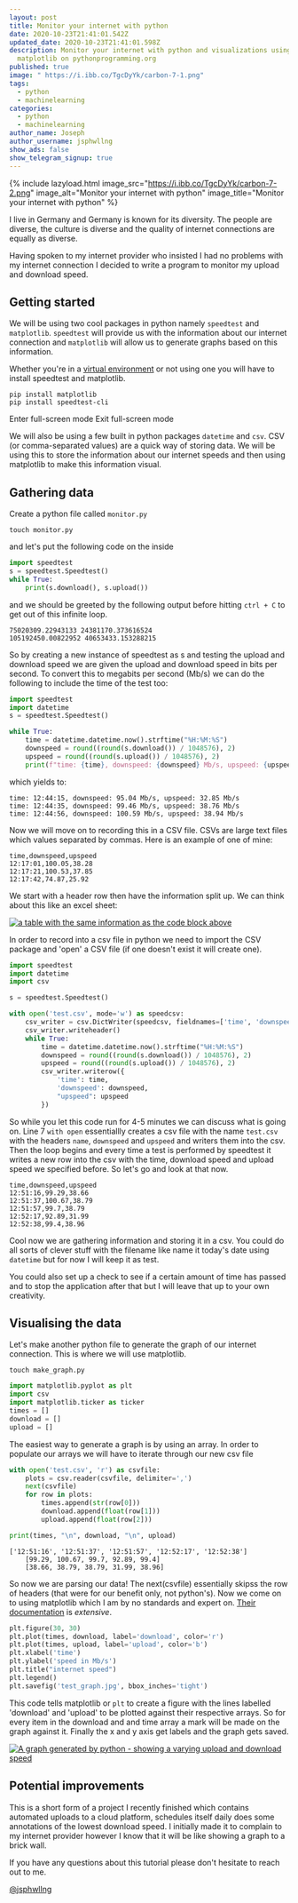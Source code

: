 ```yaml
---
layout: post
title: Monitor your internet with python
date: 2020-10-23T21:41:01.542Z
updated_date: 2020-10-23T21:41:01.598Z
description: Monitor your internet with python and visualizations using
  matplotlib on pythonprogramming.org
published: true
image: " https://i.ibb.co/TgcDyYk/carbon-7-1.png"
tags:
  - python
  - machinelearning
categories:
  - python
  - machinelearning
author_name: Joseph
author_username: jsphwllng
show_ads: false
show_telegram_signup: true
---
```

{% include lazyload.html image_src="https://i.ibb.co/TgcDyYk/carbon-7-2.png" image_alt="Monitor your internet with python" image_title="Monitor your internet with python" %}

I live in Germany and Germany is known for its diversity. The people are diverse, the culture is diverse and the quality of internet connections are equally as diverse.

Having spoken to my internet provider who insisted I had no problems with my internet connection I decided to write a program to monitor my upload and download speed.

## Getting started

We will be using two cool packages in python namely `speedtest` and `matplotlib`. `speedtest` will provide us with the information about our internet connection and `matplotlib` will allow us to generate graphs based on this information.

Whether you're in a [virtual environment](https://docs.python.org/3/tutorial/venv.html) or not using one you will have to install speedtest and matplotlib.

```shell
pip install matplotlib
pip install speedtest-cli
```

Enter full-screen mode Exit full-screen mode

We will also be using a few built in python packages `datetime` and `csv`. CSV (or comma-separated values) are a quick way of storing data. We will be using this to store the information about our internet speeds and then using matplotlib to make this information visual.

## Gathering data

Create a python file called `monitor.py`

```shell
touch monitor.py
```

and let's put the following code on the inside

```python
import speedtest
s = speedtest.Speedtest()
while True:
    print(s.download(), s.upload())
```

and we should be greeted by the following output before hitting `ctrl + C` to get out of this infinite loop.

```shell
75020309.22943133 24381170.373616524
105192450.00822952 40653433.153288215
```

So by creating a new instance of speedtest as s and testing the upload and download speed we are given the upload and download speed in bits per second. To convert this to megabits per second (Mb/s) we can do the following to include the time of the test too:

```python
import speedtest
import datetime
s = speedtest.Speedtest()

while True:
    time = datetime.datetime.now().strftime("%H:%M:%S")
    downspeed = round((round(s.download()) / 1048576), 2)
    upspeed = round((round(s.upload()) / 1048576), 2)
    print(f"time: {time}, downspeed: {downspeed} Mb/s, upspeed: {upspeed} Mb/s")
```

which yields to:

```shell
time: 12:44:15, downspeed: 95.04 Mb/s, upspeed: 32.85 Mb/s
time: 12:44:35, downspeed: 99.46 Mb/s, upspeed: 38.76 Mb/s
time: 12:44:56, downspeed: 100.59 Mb/s, upspeed: 38.94 Mb/s
```

Now we will move on to recording this in a CSV file. CSVs are large text files which values separated by commas. Here is an example of one of mine:

```csv
time,downspeed,upspeed
12:17:01,100.05,38.28
12:17:21,100.53,37.85
12:17:42,74.87,25.92
```

We start with a header row then have the information split up. We can think about this like an excel sheet:

[![a table with the same information as the code block above](https://res.cloudinary.com/practicaldev/image/fetch/s--ekJiEGPQ--/c_limit%2Cf_auto%2Cfl_progressive%2Cq_auto%2Cw_880/https://dev-to-uploads.s3.amazonaws.com/i/upoqadpj8vh4se02u4om.png)](https://res.cloudinary.com/practicaldev/image/fetch/s--ekJiEGPQ--/c_limit%2Cf_auto%2Cfl_progressive%2Cq_auto%2Cw_880/https://dev-to-uploads.s3.amazonaws.com/i/upoqadpj8vh4se02u4om.png)

In order to record into a csv file in python we need to import the CSV package and 'open' a CSV file (if one doesn't exist it will create one).

```python
import speedtest
import datetime
import csv

s = speedtest.Speedtest()

with open('test.csv', mode='w') as speedcsv:
    csv_writer = csv.DictWriter(speedcsv, fieldnames=['time', 'downspeed', 'upspeed'])
    csv_writer.writeheader()
    while True:
        time = datetime.datetime.now().strftime("%H:%M:%S")
        downspeed = round((round(s.download()) / 1048576), 2)
        upspeed = round((round(s.upload()) / 1048576), 2)
        csv_writer.writerow({
            'time': time,
            'downspeed': downspeed,
            "upspeed": upspeed
        })
```

So while you let this code run for 4-5 minutes we can discuss what is going on. Line 7 `with open` essentiallly creates a csv file with the name `test.csv` with the headers `name`, `downspeed` and `upspeed` and writers them into the csv. Then the loop begins and every time a test is performed by speedtest it writes a new row into the csv with the time, download speed and upload speed we specified before. So let's go and look at that now.

```csv
time,downspeed,upspeed
12:51:16,99.29,38.66
12:51:37,100.67,38.79
12:51:57,99.7,38.79
12:52:17,92.89,31.99
12:52:38,99.4,38.96
```

Cool now we are gathering information and storing it in a csv. You could do all sorts of clever stuff with the filename like name it today's date using `datetime` but for now I will keep it as test.

You could also set up a check to see if a certain amount of time has passed and to stop the application after that but I will leave that up to your own creativity.

## Visualising the data

Let's make another python file to generate the graph of our internet connection. This is where we will use matplotlib.

```shell
touch make_graph.py
```

```python
import matplotlib.pyplot as plt
import csv
import matplotlib.ticker as ticker
times = []
download = []
upload = []
```

The easiest way to generate a graph is by using an array. In order to populate our arrays we will have to iterate through our new csv file

```python
with open('test.csv', 'r') as csvfile:
    plots = csv.reader(csvfile, delimiter=',')
    next(csvfile)
    for row in plots:
        times.append(str(row[0]))
        download.append(float(row[1]))
        upload.append(float(row[2]))

print(times, "\n", download, "\n", upload)
```

```shell
['12:51:16', '12:51:37', '12:51:57', '12:52:17', '12:52:38']
    [99.29, 100.67, 99.7, 92.89, 99.4]
    [38.66, 38.79, 38.79, 31.99, 38.96]
```

So now we are parsing our data! The next(csvfile) essentially skipss the row of headers (that were for our benefit only, not python's). Now we come on to using matplotlib which I am by no standards and expert on. [Their documentation](https://matplotlib.org) is _extensive_.

```python
plt.figure(30, 30)
plt.plot(times, download, label='download', color='r')
plt.plot(times, upload, label='upload', color='b')
plt.xlabel('time')
plt.ylabel('speed in Mb/s')
plt.title("internet speed")
plt.legend()
plt.savefig('test_graph.jpg', bbox_inches='tight')
```


This code tells matplotlib or `plt` to create a figure with the lines labelled 'download' and 'upload' to be plotted against their respective arrays. So for every item in the download and and time array a mark will be made on the graph against it. Finally the x and y axis get labels and the graph gets saved.

[![A graph generated by python - showing a varying upload and download speed](https://res.cloudinary.com/practicaldev/image/fetch/s--dpaMDQ21--/c_limit%2Cf_auto%2Cfl_progressive%2Cq_auto%2Cw_880/https://dev-to-uploads.s3.amazonaws.com/i/1n9w54gko2qcaqc4cadd.jpg)](https://res.cloudinary.com/practicaldev/image/fetch/s--dpaMDQ21--/c_limit%2Cf_auto%2Cfl_progressive%2Cq_auto%2Cw_880/https://dev-to-uploads.s3.amazonaws.com/i/1n9w54gko2qcaqc4cadd.jpg)

## Potential improvements

This is a short form of a project I recently finished which contains automated uploads to a cloud platform, schedules itself daily does some annotations of the lowest download speed. I initially made it to complain to my internet provider however I know that it will be like showing a graph to a brick wall.

If you have any questions about this tutorial please don't hesitate to reach out to me.

[@jsphwllng](https://twitter.com/jsphWllng)